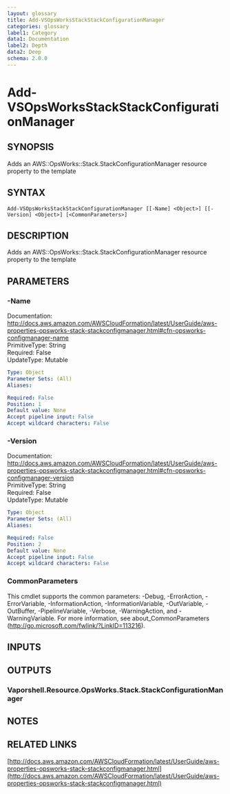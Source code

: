 ```yaml
---
layout: glossary
title: Add-VSOpsWorksStackStackConfigurationManager
categories: glossary
label1: Category
data1: Documentation
label2: Depth
data2: Deep
schema: 2.0.0
---
```


# Add-VSOpsWorksStackStackConfigurationManager

## SYNOPSIS
Adds an AWS::OpsWorks::Stack.StackConfigurationManager resource property to the template

## SYNTAX

```
Add-VSOpsWorksStackStackConfigurationManager [[-Name] <Object>] [[-Version] <Object>] [<CommonParameters>]
```

## DESCRIPTION
Adds an AWS::OpsWorks::Stack.StackConfigurationManager resource property to the template

## PARAMETERS

### -Name
Documentation: http://docs.aws.amazon.com/AWSCloudFormation/latest/UserGuide/aws-properties-opsworks-stack-stackconfigmanager.html#cfn-opsworks-configmanager-name    
PrimitiveType: String    
Required: False    
UpdateType: Mutable

```yaml
Type: Object
Parameter Sets: (All)
Aliases:

Required: False
Position: 1
Default value: None
Accept pipeline input: False
Accept wildcard characters: False
```

### -Version
Documentation: http://docs.aws.amazon.com/AWSCloudFormation/latest/UserGuide/aws-properties-opsworks-stack-stackconfigmanager.html#cfn-opsworks-configmanager-version    
PrimitiveType: String    
Required: False    
UpdateType: Mutable

```yaml
Type: Object
Parameter Sets: (All)
Aliases:

Required: False
Position: 2
Default value: None
Accept pipeline input: False
Accept wildcard characters: False
```

### CommonParameters
This cmdlet supports the common parameters: -Debug, -ErrorAction, -ErrorVariable, -InformationAction, -InformationVariable, -OutVariable, -OutBuffer, -PipelineVariable, -Verbose, -WarningAction, and -WarningVariable.
For more information, see about_CommonParameters (http://go.microsoft.com/fwlink/?LinkID=113216).

## INPUTS

## OUTPUTS

### Vaporshell.Resource.OpsWorks.Stack.StackConfigurationManager

## NOTES

## RELATED LINKS

[http://docs.aws.amazon.com/AWSCloudFormation/latest/UserGuide/aws-properties-opsworks-stack-stackconfigmanager.html](http://docs.aws.amazon.com/AWSCloudFormation/latest/UserGuide/aws-properties-opsworks-stack-stackconfigmanager.html)

